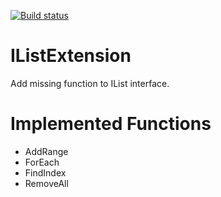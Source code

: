 [![Build status](https://dev.azure.com/zenfamily/IListExtension/_apis/build/status/IListExtension%20CI)](https://dev.azure.com/zenfamily/IListExtension/_build/latest?definitionId=2)

# IListExtension
Add missing function to IList interface.

# Implemented Functions

- AddRange
- ForEach
- FindIndex
- RemoveAll
